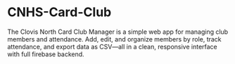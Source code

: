 # CNHS-Card-Club
The Clovis North Card Club Manager is a simple web app for managing club members and attendance. Add, edit, and organize members by role, track attendance, and export data as CSV—all in a clean, responsive interface with full firebase backend.
